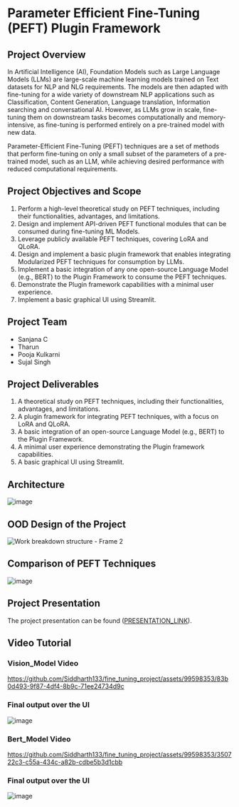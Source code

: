 # Parameter Efficient Fine-Tuning (PEFT) Plugin Framework

## Project Overview

In Artificial Intelligence (AI), Foundation Models such as Large Language Models (LLMs) are large-scale machine learning models trained on Text datasets for NLP and NLG requirements. The models are then adapted with fine-tuning for a wide variety of downstream NLP applications such as Classification, Content Generation, Language translation, Information searching and conversational AI. However, as LLMs grow in scale, fine-tuning them on downstream tasks becomes computationally and memory-intensive, as fine-tuning is performed entirely on a pre-trained model with new data.

Parameter-Efficient Fine-Tuning (PEFT) techniques are a set of methods that perform fine-tuning on only a small subset of the parameters of a pre-trained model, such as an LLM, while achieving desired performance with reduced computational requirements.

## Project Objectives and Scope

1. Perform a high-level theoretical study on PEFT techniques, including their functionalities, advantages, and limitations.
2. Design and implement API-driven PEFT functional modules that can be consumed during fine-tuning ML Models.
3. Leverage publicly available PEFT techniques, covering LoRA and QLoRA.
4. Design and implement a basic plugin framework that enables integrating Modularized PEFT techniques for consumption by LLMs.
5. Implement a basic integration of any one open-source Language Model (e.g., BERT) to the Plugin Framework to consume the PEFT techniques.
6. Demonstrate the Plugin framework capabilities with a minimal user experience.
7. Implement a basic graphical UI using Streamlit.

## Project Team

- Sanjana C
- Tharun
- Pooja Kulkarni
- Sujal Singh


## Project Deliverables

1. A theoretical study on PEFT techniques, including their functionalities, advantages, and limitations.
2. A plugin framework for integrating PEFT techniques, with a focus on LoRA and QLoRA.
3. A basic integration of an open-source Language Model (e.g., BERT) to the Plugin Framework.
4. A minimal user experience demonstrating the Plugin framework capabilities.
5. A basic graphical UI using Streamlit.

## Architecture
![image](https://github.com/Siddharth133/fine_tuning_project/assets/99598353/74a2d722-2a57-4f5c-8460-5866813f6d0b)


## OOD Design of the Project
![Work breakdown structure - Frame 2](https://github.com/Siddharth133/fine_tuning_project/assets/99598353/8248650f-0197-4b43-89c6-1a1a1d702cec)

## Comparison of PEFT Techniques

![image](https://github.com/Siddharth133/fine_tuning_project/assets/99598353/faa444a2-5790-4854-9b30-bfa5ab5cb6bc)


## Project Presentation

The project presentation can be found ([PRESENTATION_LINK](https://www.canva.com/design/DAGCLpb2Se0/nr2fc_PqIZDTa4UG9LINeQ/edit)).


## Video Tutorial

### Vision_Model Video 

https://github.com/Siddharth133/fine_tuning_project/assets/99598353/83b0d493-9f87-4df4-8b9c-71ee24734d9c


### Final output over the UI

![image](https://github.com/Siddharth133/fine_tuning_project/assets/99598353/07c214e9-094c-40ea-8264-9a8f4654aa1f)

### Bert_Model Video 

https://github.com/Siddharth133/fine_tuning_project/assets/99598353/350722c3-c55a-434c-a82b-cdbe5b3d1cbb

### Final output over the UI

![image](https://github.com/Siddharth133/fine_tuning_project/assets/99598353/555a909a-71f0-4ce8-9f1d-0f3b25c1a00f)
